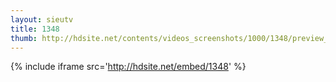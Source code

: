 ```yaml
---
layout: sieutv
title: 1348
thumb: http://hdsite.net/contents/videos_screenshots/1000/1348/preview_360p.mp4.jpg
---
```

{% include iframe src='http://hdsite.net/embed/1348' %}
 
